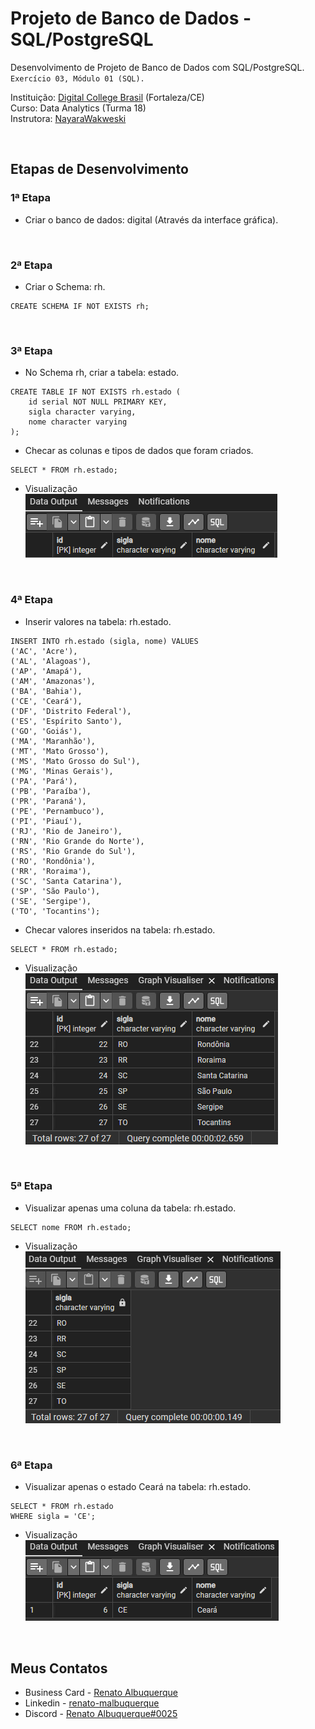 # Projeto de Banco de Dados - SQL/PostgreSQL

Desenvolvimento de Projeto de Banco de Dados com SQL/PostgreSQL. `Exercício 03, Módulo 01 (SQL).` 

Instituição: [Digital College Brasil](https://digitalcollege.com.br/) (Fortaleza/CE) <br>
Curso: Data Analytics (Turma 18) <br>
Instrutora: [NayaraWakweski](https://github.com/NayaraWakewski) <br>

<br>

## Etapas de Desenvolvimento

### 1ª Etapa
- Criar o banco de dados: digital (Através da interface gráfica).

<br>

### 2ª Etapa
- Criar o Schema: rh.
```
CREATE SCHEMA IF NOT EXISTS rh;
```

<br>

### 3ª Etapa
- No Schema rh, criar a tabela: estado.
```
CREATE TABLE IF NOT EXISTS rh.estado (
    id serial NOT NULL PRIMARY KEY,
    sigla character varying,
    nome character varying    
);    
```

- Checar as colunas e tipos de dados que foram criados.
```
SELECT * FROM rh.estado;
```

- Visualização <br>
![screenshot](rh_estado_01.png)

<br>

### 4ª Etapa
- Inserir valores na tabela: rh.estado.
```
INSERT INTO rh.estado (sigla, nome) VALUES 
('AC', 'Acre'),
('AL', 'Alagoas'),
('AP', 'Amapá'),
('AM', 'Amazonas'),
('BA', 'Bahia'),
('CE', 'Ceará'),
('DF', 'Distrito Federal'),
('ES', 'Espírito Santo'),
('GO', 'Goiás'),
('MA', 'Maranhão'),
('MT', 'Mato Grosso'),
('MS', 'Mato Grosso do Sul'),
('MG', 'Minas Gerais'),
('PA', 'Pará'),
('PB', 'Paraíba'),
('PR', 'Paraná'),
('PE', 'Pernambuco'),
('PI', 'Piauí'),
('RJ', 'Rio de Janeiro'),
('RN', 'Rio Grande do Norte'),
('RS', 'Rio Grande do Sul'),
('RO', 'Rondônia'),
('RR', 'Roraima'),
('SC', 'Santa Catarina'),
('SP', 'São Paulo'),
('SE', 'Sergipe'),
('TO', 'Tocantins');
```

- Checar valores inseridos na tabela: rh.estado.
```
SELECT * FROM rh.estado;
```

- Visualização <br>
![screenshot](rh_estado_02.png)

<br>

### 5ª Etapa
- Visualizar apenas uma coluna da tabela: rh.estado.
```
SELECT nome FROM rh.estado;
```

- Visualização <br>
![screenshot](rh_estado_03.png)

<br>

### 6ª Etapa
- Visualizar apenas o estado Ceará na tabela: rh.estado.
```
SELECT * FROM rh.estado
WHERE sigla = 'CE';
```

- Visualização <br>
![screenshot](rh_estado_04.png)

<br>

## Meus Contatos

- Business Card - [Renato Albuquerque](https://rma-contacts.vercel.app/)
- Linkedin - [renato-malbuquerque](https://www.linkedin.com/in/renato-malbuquerque/)
- Discord - [Renato Albuquerque#0025](https://discordapp.com/users/992621595547938837)